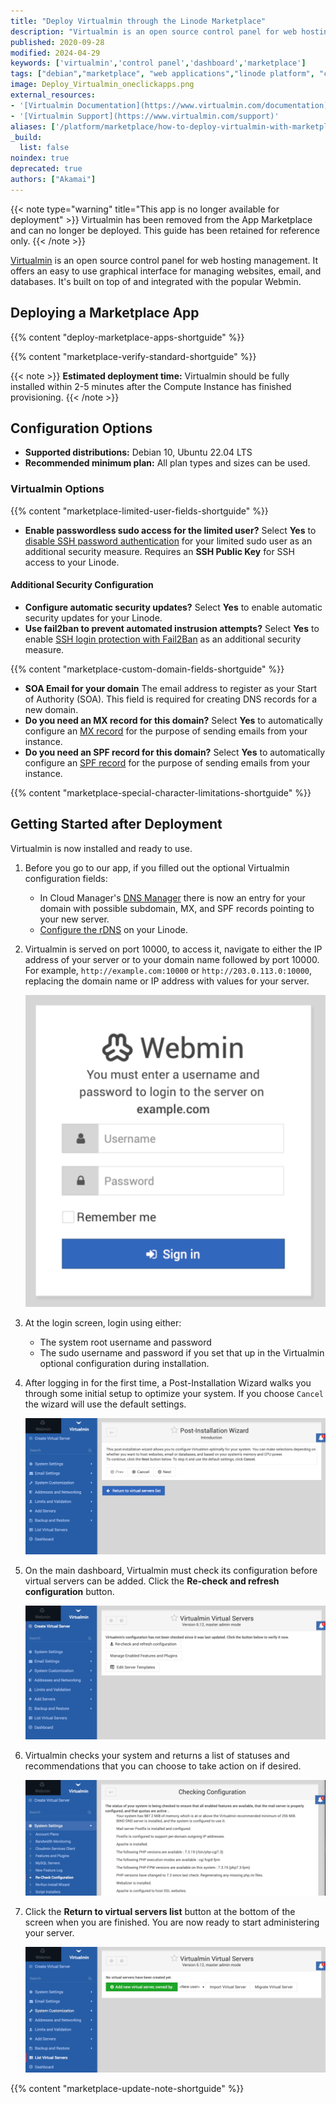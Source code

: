 ```yaml
---
title: "Deploy Virtualmin through the Linode Marketplace"
description: "Virtualmin is an open source control panel for web hosting management. Deploy a Virtualmin server using Linode''s Marketplace Apps."
published: 2020-09-28
modified: 2024-04-29
keywords: ['virtualmin','control panel','dashboard','marketplace']
tags: ["debian","marketplace", "web applications","linode platform", "cloud manager", "cms", "email"]
image: Deploy_Virtualmin_oneclickapps.png
external_resources:
- '[Virtualmin Documentation](https://www.virtualmin.com/documentation)'
- '[Virtualmin Support](https://www.virtualmin.com/support)'
aliases: ['/platform/marketplace/how-to-deploy-virtualmin-with-marketplace-apps/', '/platform/one-click/how-to-deploy-virtualmin-with-one-click-apps/','/guides/how-to-deploy-virtualmin-with-one-click-apps/','/guides/how-to-deploy-virtualmin-with-marketplace-apps/', '/platform/one-click/deploy-virtualmin-with-one-click-apps/','/guides/virtualmin-marketplace-app/']
_build:
  list: false
noindex: true
deprecated: true
authors: ["Akamai"]
---
```


{{< note type="warning" title="This app is no longer available for deployment" >}}
Virtualmin has been removed from the App Marketplace and can no longer be deployed. This guide has been retained for reference only.
{{< /note >}}

[Virtualmin](https://www.virtualmin.com) is an open source control panel for web hosting management. It offers an easy to use graphical interface for managing websites, email, and databases. It's built on top of and integrated with the popular Webmin.

## Deploying a Marketplace App

{{% content "deploy-marketplace-apps-shortguide" %}}

{{% content "marketplace-verify-standard-shortguide" %}}

{{< note >}}
**Estimated deployment time:** Virtualmin should be fully installed within 2-5 minutes after the Compute Instance has finished provisioning.
{{< /note >}}

## Configuration Options

- **Supported distributions:** Debian 10, Ubuntu 22.04 LTS
- **Recommended minimum plan:** All plan types and sizes can be used.

### Virtualmin Options

{{% content "marketplace-limited-user-fields-shortguide" %}}
- **Enable passwordless sudo access for the limited user?** Select **Yes** to [disable SSH password authentication](/docs/products/compute/compute-instances/guides/set-up-and-secure/#ssh-daemon-options) for your limited sudo user as an additional security measure. Requires an **SSH Public Key** for SSH access to your Linode.

#### Additional Security Configuration

- **Configure automatic security updates?** Select **Yes** to enable automatic security updates for your Linode.
- **Use fail2ban to prevent automated instrusion attempts?** Select **Yes** to enable [SSH login protection with Fail2Ban](/docs/guides/using-fail2ban-to-secure-your-server-a-tutorial/) as an additional security measure.

{{% content "marketplace-custom-domain-fields-shortguide" %}}
- **SOA Email for your domain** The email address to register as your Start of Authority (SOA). This field is required for creating DNS records for a new domain.
- **Do you need an MX record for this domain?** Select **Yes** to automatically configure an [MX record](/docs/guides/dns-overview/#mx) for the purpose of sending emails from your instance.
- **Do you need an SPF record for this domain?** Select **Yes** to automatically configure an [SPF record](/docs/guides/dns-overview/#spf) for the purpose of sending emails from your instance.

{{% content "marketplace-special-character-limitations-shortguide" %}}

## Getting Started after Deployment

Virtualmin is now installed and ready to use.

1.  Before you go to our app, if you filled out the optional Virtualmin configuration fields:

    - In Cloud Manager's [DNS Manager](/docs/products/networking/dns-manager/guides/create-domain/) there is now an entry for your domain with possible subdomain, MX, and SPF records pointing to your new server.
    - [Configure the rDNS](/docs/products/compute/compute-instances/guides/configure-rdns/) on your Linode.

1.  Virtualmin is served on port 10000, to access it, navigate to either the IP address of your server or to your domain name followed by port 10000. For example, `http://example.com:10000` or `http://203.0.113.0:10000`, replacing the domain name or IP address with values for your server.

    ![Virtualmin Login Screen](virtualmin-login-screen.png "Virtualmin Login Screen")

1.  At the login screen, login using either:

    - The system root username and password
    - The sudo username and password if you set that up in the Virtualmin optional configuration during installation.

1.  After logging in for the first time, a Post-Installation Wizard walks you through some initial setup to optimize your system. If you choose `Cancel` the wizard will use the default settings.

    ![Virtualmin Post-Installation Wizard](virtualmin-post-installation-wizard.png "Virtualmin Post-Installation Wizard")

1.  On the main dashboard, Virtualmin must check its configuration before virtual servers can be added. Click the **Re-check and refresh configuration** button.

    ![Virtualmin Check Configuration](virtualmin-check-config.png "Virtualmin Check Configuration")

1.  Virtualmin checks your system and returns a list of statuses and recommendations that you can choose to take action on if desired.

    ![Virtualmin Check Configuration Results](virtualmin-check-config-results.png "Virtualmin Check Configuration Results")

1.  Click the **Return to virtual servers list** button at the bottom of the screen when you are finished. You are now ready to start administering your server.

    ![Virtualmin Virtual Servers Page](virtualmin-virtual-servers-page.png "Virtualmin Virtual Servers Page")

{{% content "marketplace-update-note-shortguide" %}}
